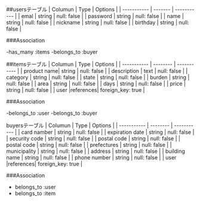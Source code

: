 ##usersテーブル
| Columun     |  Type   | Options     |
| ----------- | ------- | ----------- |
| emal        | string  | null: false |
| password    | string  | null: false |
| name        | string  | null: false |
| nickname    | string  | null: false |
| birthday    | string  | null: false |



###Association

-has_many :items
-belongs_to :buyer

##itemsテーブル
| Columun     |   Type   |  Options          |
| ----------- | -------- |  -----------      |
| product name| string   |  null: false      |
| description | text     |  null: false      |
|  category   | string   |  null: false      |
|    state    | string   |  null: false      |
|   burden    | string   |  null: false      |
|    area     | string   |  null: false      |
|     days    | string   |  null: false      |
|    price    | string   |  null: false      |
|    user     |references| foreign_key: true |


 ###Association

-belongs_to :user
-belongs_to :buyer

buyersテーブル
| Columun         |  Type    | Options           |
| -----------     | -------- | -----------       |
| card namber     | string   | null: false       |
| expiration date | string   | null: false       | 
| security code   | string   | null: false       |
| postal code     | string   | null: false       |
| postal code     | string   | null: false       |
| prefectures     | string   | null: false       |
| municipality    | string   | null: false       |
| address         | string   | null: false       |
| building name   | string   | null: false       |
| phone number    | string   | null: false       |
| user            |references| foreign_key: true |

 ###Association

- belongs_to :user
- belongs_to :item